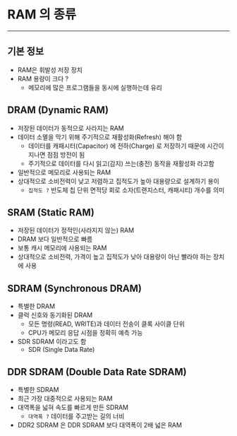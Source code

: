 # RAM 의 종류

---

## 기본 정보

- RAM은 휘발성 저장 장치
- RAM 용량이 크다 ?
    - 메모리에 많은 프로그램들을 동시에 실행하는데 유리

## DRAM (Dynamic RAM)

- 저장된 데이터가 동적으로 사라지는 RAM
- 데이터 소멸을 막기 위해 주기적으로 재활성화(Refresh) 해야 함
    - 데이터를 캐패시터(Capacitor) 에 전하(Charge) 로 저장하기 때문에 시간이 지나면
    점점 방전이 됨
    - 주기적으로 데이터를 다시 읽고(감지) 쓰는(충전) 동작을 재활성화 라고함
- 일반적으로 메모리로 사용되는 RAM
- 상대적으로 소비전력이 낮고 저렴하고 집적도가 높아 대용량으로 설계하기 용이
    - `집적도 ?` 반도체 칩 단위 면적당 회로 소자(트랜지스터, 캐패시티) 개수를 의미

## SRAM (Static RAM)

- 저장된 데이터가 정적인(사라지지 않는) RAM
- DRAM 보다 일반적으로 빠름
- 보통 캐시 메모리에 사용되는 RAM
- 상대적으로 소비전력, 가격이 높고 집적도가 낮아 대용량이 아닌 빨라야 하는 장치에 사용

## SDRAM (Synchronous DRAM)

- 특별한 DRAM
- 클럭 신호와 동기화된 DRAM
    - 모든 명령(READ, WRITE)과 데이터 전송이 클록 사이클 단위
    - CPU가 메모리 응답 시점을 정확히 예측 가능
- SDR SDRAM 이라고도 함
    - SDR (Single Data Rate)

## DDR SDRAM (Double Data Rate SDRAM)

- 특별한 SDRAM
- 최근 가장 대중적으로 사용되는 RAM
- 대역폭을 넓혀 속도를 빠르게 만든 SDRAM
    - `대역폭 ?` 데이터를 주고받는 길의 너비
- DDR2 SDRAM 은 DDR SDRAM 보다 대역폭이 2배 넓은 RAM